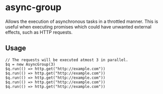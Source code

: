 # async-group

Allows the execution of asynchronous tasks in a throttled manner.
This is useful when executing promises which could have unwanted external effects,
such as HTTP requests.

## Usage

```
// The requests will be executed atmost 3 in parallel.
$q = new AsyncGroup(3)
$q.run(() => http.get("http://example.com"))
$q.run(() => http.get("http://example.com"))
$q.run(() => http.get("http://example.com"))
$q.run(() => http.get("http://example.com"))
$q.run(() => http.get("http://example.com"))
```
